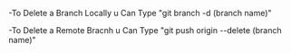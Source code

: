 -To Delete a Branch Locally u Can Type 
    "git branch -d (branch name)"

-To Delete a Remote Bracnh u Can Type 
    "git push origin --delete (branch name)"
